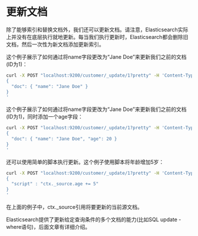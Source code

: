 # 更新文档

除了能够索引和替换文档外，我们还可以更新文档。请注意，Elasticsearch实际上并没有在底层执行就地更新。每当我们执行更新时，Elasticsearch都会删除旧文档，然后一次性为新文档添加更新索引。

这个例子展示了如何通过将name字段更改为“Jane Doe”来更新我们之前的文档\(ID为1\)：

```bash
curl -X POST "localhost:9200/customer/_update/1?pretty" -H 'Content-Type: application/json' -d'
{
  "doc": { "name": "Jane Doe" }
}
'
```

这个例子展示了如何通过将name字段更改为“Jane Doe”来更新我们之前的文档\(ID为1\)，同时添加一个age字段：

```bash
curl -X POST "localhost:9200/customer/_update/1?pretty" -H 'Content-Type: application/json' -d'
{
  "doc": { "name": "Jane Doe", "age": 20 }
}
'
```

还可以使用简单的脚本执行更新。这个例子使用脚本将年龄增加5岁：

```bash
curl -X POST "localhost:9200/customer/_update/1?pretty" -H 'Content-Type: application/json' -d'
{
  "script" : "ctx._source.age += 5"
}
'
```

在上面的例子中，ctx.\_source引用将要更新的当前源文档。

Elasticsearch提供了更新给定查询条件的多个文档的能力\(比如SQL update - where语句\)，后面文章有详细介绍。

